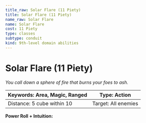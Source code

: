 ```yaml
---
title_raw: Solar Flare (11 Piety)
title: Solar Flare (11 Piety)
name_raw: Solar Flare
name: Solar Flare
cost: 11 Piety
type: classes
subtype: conduit
kind: 9th-level domain abilities
---
```


# Solar Flare (11 Piety)

*You call down a sphere of fire that burns your foes to ash.*

| Keywords: Area, Magic, Ranged | Type: Action        |
| ----------------------------- | ------------------- |
| Distance: 5 cube within 10    | Target: All enemies |

**Power Roll + Intuition:**
